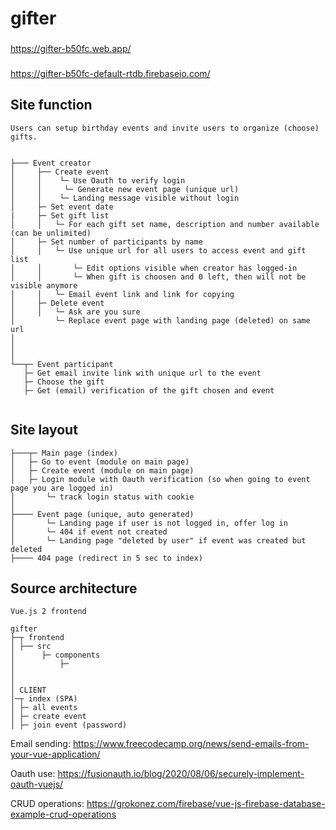 # gifter

###
https://gifter-b50fc.web.app/

### 
https://gifter-b50fc-default-rtdb.firebaseio.com/

## Site function
```
Users can setup birthday events and invite users to organize (choose) gifts.  


├─── Event creator 
│     ├── Create event
│     │    └─ Use Oauth to verify login
│     │     └─ Generate new event page (unique url)
│     │    └─ Landing message visible without login
│     ├─ Set event date
|     ├─ Set gift list
│     │   └─ For each gift set name, description and number available (can be unlimited)
│     ├─ Set number of participants by name
│     │   └─ Use unique url for all users to access event and gift list
│     │       └─ Edit options visible when creator has logged-in
│     │       └─ When gift is choosen and 0 left, then will not be visible anymore
│     │   └─ Email event link and link for copying
│     ├─ Delete event
│     │   └─ Ask are you sure
│         └─ Replace event page with landing page (deleted) on same url
│ 
│ 
│ 
└──┬─ Event participant
   ├─ Get email invite link with unique url to the event
   ├─ Choose the gift
   ├─ Get (email) verification of the gift chosen and event
   
```

## Site layout
```
├───┬─ Main page (index)
│   ├─ Go to event (module on main page)
│   ├─ Create event (module on main page)
│   ├─ Login module with Oauth verification (so when going to event page you are logged in)
│       └─ track login status with cookie
│
├──── Event page (unique, auto generated)
│       └─ Landing page if user is not logged in, offer log in
│       └─ 404 if event not created
│       └─ Landing page "deleted by user" if event was created but deleted
├──── 404 page (redirect in 5 sec to index)
```

## Source architecture

```
Vue.js 2 frontend

gifter
├─┬ frontend
│ ├── src
│      ├─ components
│          ├─
│
│
│ CLIENT
│─┬ index (SPA)
│ ├─ all events
│ ├─ create event
│ ├─ join event (password)

```

Email sending: https://www.freecodecamp.org/news/send-emails-from-your-vue-application/

Oauth use: https://fusionauth.io/blog/2020/08/06/securely-implement-oauth-vuejs/

CRUD operations: https://grokonez.com/firebase/vue-js-firebase-database-example-crud-operations

